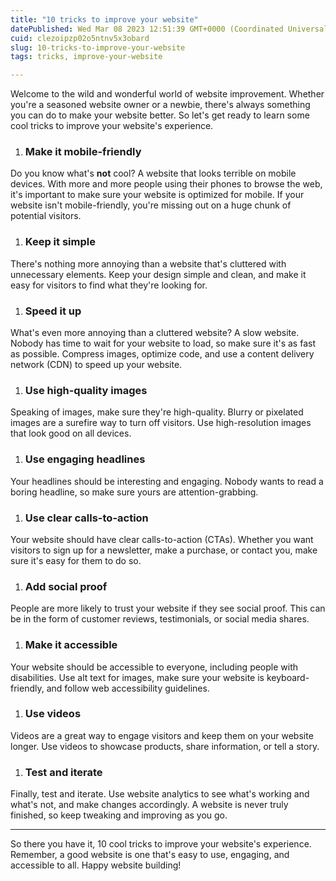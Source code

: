 ```yaml
---
title: "10 tricks to improve your website"
datePublished: Wed Mar 08 2023 12:51:39 GMT+0000 (Coordinated Universal Time)
cuid: clezoipzp02o5ntnv5x3obard
slug: 10-tricks-to-improve-your-website
tags: tricks, improve-your-website

---
```


Welcome to the wild and wonderful world of website improvement. Whether you're a seasoned website owner or a newbie, there's always something you can do to make your website better. So let's get ready to learn some cool tricks to improve your website's experience.

1. ### Make it mobile-friendly
    

Do you know what's **not** cool? A website that looks terrible on mobile devices. With more and more people using their phones to browse the web, it's important to make sure your website is optimized for mobile. If your website isn't mobile-friendly, you're missing out on a huge chunk of potential visitors.

1. ### Keep it simple
    

There's nothing more annoying than a website that's cluttered with unnecessary elements. Keep your design simple and clean, and make it easy for visitors to find what they're looking for.

1. ### Speed it up
    

What's even more annoying than a cluttered website? A slow website. Nobody has time to wait for your website to load, so make sure it's as fast as possible. Compress images, optimize code, and use a content delivery network (CDN) to speed up your website.

1. ### Use high-quality images
    

Speaking of images, make sure they're high-quality. Blurry or pixelated images are a surefire way to turn off visitors. Use high-resolution images that look good on all devices.

1. ### Use engaging headlines
    

Your headlines should be interesting and engaging. Nobody wants to read a boring headline, so make sure yours are attention-grabbing.

1. ### Use clear calls-to-action
    

Your website should have clear calls-to-action (CTAs). Whether you want visitors to sign up for a newsletter, make a purchase, or contact you, make sure it's easy for them to do so.

1. ### Add social proof
    

People are more likely to trust your website if they see social proof. This can be in the form of customer reviews, testimonials, or social media shares.

1. ### Make it accessible
    

Your website should be accessible to everyone, including people with disabilities. Use alt text for images, make sure your website is keyboard-friendly, and follow web accessibility guidelines.

1. ### Use videos
    

Videos are a great way to engage visitors and keep them on your website longer. Use videos to showcase products, share information, or tell a story.

1. ### Test and iterate
    

Finally, test and iterate. Use website analytics to see what's working and what's not, and make changes accordingly. A website is never truly finished, so keep tweaking and improving as you go.

---

So there you have it, 10 cool tricks to improve your website's experience. Remember, a good website is one that's easy to use, engaging, and accessible to all. Happy website building!